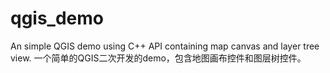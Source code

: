 # qgis_demo
An simple QGIS demo using C++ API containing map canvas and layer tree view.
一个简单的QGIS二次开发的demo，包含地图画布控件和图层树控件。

